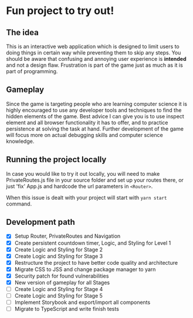 # Fun project to try out!

## The idea

This is an interactive web application which is designed to limit users to doing things in certain way while preventing them to skip any steps. You should be aware that confusing and annoying user experience is **intended** and not a design flaw. Frustration is part of the game just as much as it is part of programming.

## Gameplay

Since the game is targeting people who are learning computer science it is highly encouraged to use any developer tools and techniques to find the hidden elements of the game. Best advice I can give you is to use inspect element and all browser functionality it has to offer, and to practice persistence at solving the task at hand. Further development of the game will focus more on actual debugging skills and computer science knowledge.

## Running the project locally

In case you would like to try it out locally, you will need to make PrivateRoutes.js file in your source folder and set up your routes there, or just 'fix' App.js and hardcode the url parameters in `<Router>`.

When this issue is dealt with your project will start with `yarn start` command.

## Development path

- [x] Setup Router, PrivateRoutes and Navigation
- [x] Create persistent countdown timer, Logic, and Styling for Level 1
- [x] Create Logic and Styling for Stage 2
- [x] Create Logic and Styling for Stage 3
- [x] Restructure the project to have better code quality and architecture
- [x] Migrate CSS to JSS and change package manager to yarn
- [x] Security patch for found vulnerabilities
- [x] New version of gameplay for all Stages
- [ ] Create Logic and Styling for Stage 4
- [ ] Create Logic and Styling for Stage 5
- [ ] Implement Storybook and export/import all components
- [ ] Migrate to TypeScript and write finish tests
